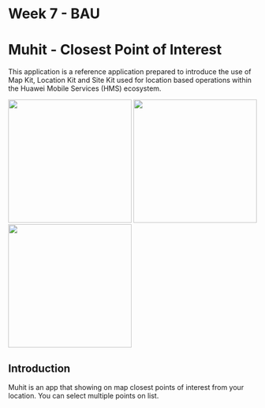 # Week 7 - BAU

# Muhit - Closest Point of Interest

This application is a reference application prepared to introduce the use of Map Kit, Location Kit and Site Kit used for location based operations within the Huawei Mobile Services (HMS) ecosystem.

<img src="https://developerfile7.hicloud.com/FileServer/getFile/7/appAttachtemp/20210120/appAttach/023/106/224/0890090000023106224.20210120101119.89307180786467536338565329704114:20210120101120:2500:DBABF9175A90165A8369292D000E4E3C02222DDD191A13215C54F76D7E71CBD2.jpg" width=250></img>
<img src="https://developerfile7.hicloud.com/FileServer/getFile/7/appAttachtemp/20210120/appAttach/023/106/224/0890090000023106224.20210120101119.14809235858361961375817847815161:20210120101123:2500:5FFCA91E8584780F0AECAB6D58E55B721E0C00D32FEDA962A55DA2A5C455F32B.jpg" width=250></img>
<img src="https://developerfile7.hicloud.com/FileServer/getFile/7/appAttachtemp/20210120/appAttach/023/106/224/0890090000023106224.20210120101119.91525843330760138492997681146575:20210120101123:2500:1524928BFC0942F4ED2096728732B4DE0770B4E79696374DDEC9C053E26C0BDF.jpg" width=250></img>

## Introduction

Muhit is an app that showing on map closest points of interest from your location. You can select multiple points on list.

